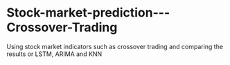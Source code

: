 # Stock-market-prediction---Crossover-Trading
Using stock market indicators such as crossover trading and comparing the results or LSTM, ARIMA and KNN
